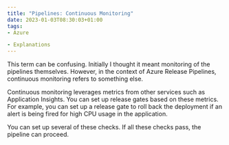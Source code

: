 ```yaml
---
title: "Pipelines: Continuous Monitoring"
date: 2023-01-03T08:30:03+01:00
tags:
- Azure

- Explanations
---
```


This term can be confusing. Initially I thought it meant monitoring of the pipelines themselves. However, in the context of Azure Release Pipelines, continuous monitoring refers to something else.

Continuous monitoring leverages metrics from other services such as Application Insights. You can set up release gates based on these metrics. For example, you can set up a release gate to roll back the deployment if an alert is being fired for high CPU usage in the application.

You can set up several of these checks. If all these checks pass, the pipeline can proceed.
